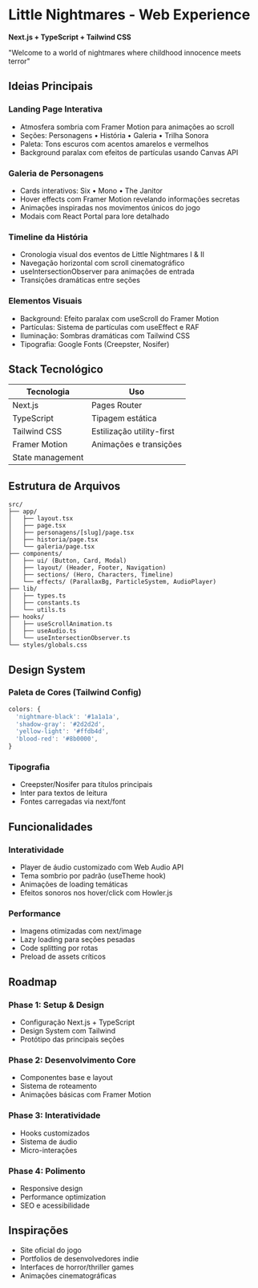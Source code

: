 # Little Nightmares - Web Experience
**Next.js + TypeScript + Tailwind CSS**

"Welcome to a world of nightmares where childhood innocence meets terror"

## Ideias Principais

### Landing Page Interativa
- Atmosfera sombria com Framer Motion para animações ao scroll
- Seções: Personagens • História • Galeria • Trilha Sonora
- Paleta: Tons escuros com acentos amarelos e vermelhos
- Background paralax com efeitos de partículas usando Canvas API

### Galeria de Personagens
- Cards interativos: Six • Mono • The Janitor
- Hover effects com Framer Motion revelando informações secretas
- Animações inspiradas nos movimentos únicos do jogo
- Modais com React Portal para lore detalhado

### Timeline da História
- Cronologia visual dos eventos de Little Nightmares I & II
- Navegação horizontal com scroll cinematográfico
- useIntersectionObserver para animações de entrada
- Transições dramáticas entre seções

### Elementos Visuais
- Background: Efeito paralax com useScroll do Framer Motion
- Partículas: Sistema de partículas com useEffect e RAF
- Iluminação: Sombras dramáticas com Tailwind CSS
- Tipografia: Google Fonts (Creepster, Nosifer)

## Stack Tecnológico

| Tecnologia | Uso |
|------------|-----|
| Next.js | Pages Router |
| TypeScript | Tipagem estática |
| Tailwind CSS | Estilização utility-first |
| Framer Motion | Animações e transições |
| State management |

## Estrutura de Arquivos

```
src/
├── app/
│   ├── layout.tsx
│   ├── page.tsx
│   ├── personagens/[slug]/page.tsx
│   ├── historia/page.tsx
│   └── galeria/page.tsx
├── components/
│   ├── ui/ (Button, Card, Modal)
│   ├── layout/ (Header, Footer, Navigation)
│   ├── sections/ (Hero, Characters, Timeline)
│   └── effects/ (ParallaxBg, ParticleSystem, AudioPlayer)
├── lib/
│   ├── types.ts
│   ├── constants.ts
│   └── utils.ts
├── hooks/
│   ├── useScrollAnimation.ts
│   ├── useAudio.ts
│   └── useIntersectionObserver.ts
└── styles/globals.css
```

## Design System

### Paleta de Cores (Tailwind Config)
```javascript
colors: {
  'nightmare-black': '#1a1a1a',
  'shadow-gray': '#2d2d2d',
  'yellow-light': '#ffdb4d',
  'blood-red': '#8b0000',
}
```

### Tipografia
- Creepster/Nosifer para títulos principais
- Inter para textos de leitura
- Fontes carregadas via next/font

## Funcionalidades

### Interatividade
- Player de áudio customizado com Web Audio API
- Tema sombrio por padrão (useTheme hook)
- Animações de loading temáticas
- Efeitos sonoros nos hover/click com Howler.js

### Performance
- Imagens otimizadas com next/image
- Lazy loading para seções pesadas
- Code splitting por rotas
- Preload de assets críticos

## Roadmap

### Phase 1: Setup & Design
- Configuração Next.js + TypeScript
- Design System com Tailwind
- Protótipo das principais seções

### Phase 2: Desenvolvimento Core
- Componentes base e layout
- Sistema de roteamento
- Animações básicas com Framer Motion

### Phase 3: Interatividade
- Hooks customizados
- Sistema de áudio
- Micro-interações

### Phase 4: Polimento
- Responsive design
- Performance optimization
- SEO e acessibilidade

## Inspirações
- Site oficial do jogo
- Portfolios de desenvolvedores indie
- Interfaces de horror/thriller games
- Animações cinematográficas
